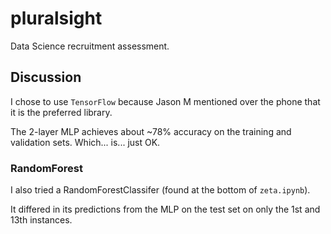 # pluralsight

Data Science recruitment assessment.

## Discussion

I chose to use `TensorFlow` because Jason M mentioned over the phone that it is the preferred library.

The 2-layer MLP achieves about ~78% accuracy on the training and validation sets. Which... is... just OK.

### RandomForest

I also tried a RandomForestClassifer (found at the bottom of `zeta.ipynb`).

It differed in its predictions from the MLP on the test set on only the 1st and 13th instances.
